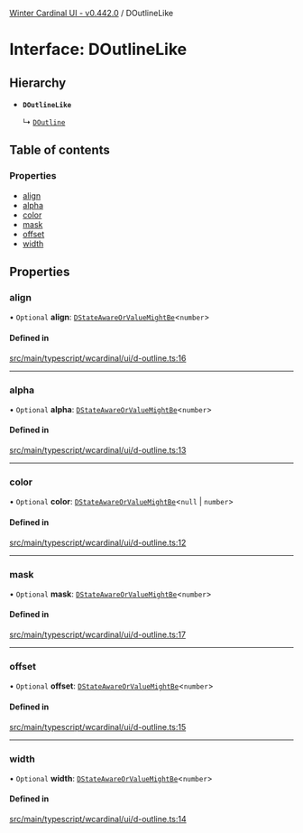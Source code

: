 [Winter Cardinal UI - v0.442.0](../index.md) / DOutlineLike

# Interface: DOutlineLike

## Hierarchy

- **`DOutlineLike`**

  ↳ [`DOutline`](DOutline.md)

## Table of contents

### Properties

- [align](DOutlineLike.md#align)
- [alpha](DOutlineLike.md#alpha)
- [color](DOutlineLike.md#color)
- [mask](DOutlineLike.md#mask)
- [offset](DOutlineLike.md#offset)
- [width](DOutlineLike.md#width)

## Properties

### align

• `Optional` **align**: [`DStateAwareOrValueMightBe`](../index.md#dstateawareorvaluemightbe)\<`number`\>

#### Defined in

[src/main/typescript/wcardinal/ui/d-outline.ts:16](https://github.com/winter-cardinal/winter-cardinal-ui/blob/v0.442.0/src/main/typescript/wcardinal/ui/d-outline.ts#L16)

___

### alpha

• `Optional` **alpha**: [`DStateAwareOrValueMightBe`](../index.md#dstateawareorvaluemightbe)\<`number`\>

#### Defined in

[src/main/typescript/wcardinal/ui/d-outline.ts:13](https://github.com/winter-cardinal/winter-cardinal-ui/blob/v0.442.0/src/main/typescript/wcardinal/ui/d-outline.ts#L13)

___

### color

• `Optional` **color**: [`DStateAwareOrValueMightBe`](../index.md#dstateawareorvaluemightbe)\<``null`` \| `number`\>

#### Defined in

[src/main/typescript/wcardinal/ui/d-outline.ts:12](https://github.com/winter-cardinal/winter-cardinal-ui/blob/v0.442.0/src/main/typescript/wcardinal/ui/d-outline.ts#L12)

___

### mask

• `Optional` **mask**: [`DStateAwareOrValueMightBe`](../index.md#dstateawareorvaluemightbe)\<`number`\>

#### Defined in

[src/main/typescript/wcardinal/ui/d-outline.ts:17](https://github.com/winter-cardinal/winter-cardinal-ui/blob/v0.442.0/src/main/typescript/wcardinal/ui/d-outline.ts#L17)

___

### offset

• `Optional` **offset**: [`DStateAwareOrValueMightBe`](../index.md#dstateawareorvaluemightbe)\<`number`\>

#### Defined in

[src/main/typescript/wcardinal/ui/d-outline.ts:15](https://github.com/winter-cardinal/winter-cardinal-ui/blob/v0.442.0/src/main/typescript/wcardinal/ui/d-outline.ts#L15)

___

### width

• `Optional` **width**: [`DStateAwareOrValueMightBe`](../index.md#dstateawareorvaluemightbe)\<`number`\>

#### Defined in

[src/main/typescript/wcardinal/ui/d-outline.ts:14](https://github.com/winter-cardinal/winter-cardinal-ui/blob/v0.442.0/src/main/typescript/wcardinal/ui/d-outline.ts#L14)
